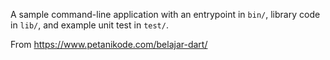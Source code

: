 A sample command-line application with an entrypoint in `bin/`, library code
in `lib/`, and example unit test in `test/`.

From 
https://www.petanikode.com/belajar-dart/